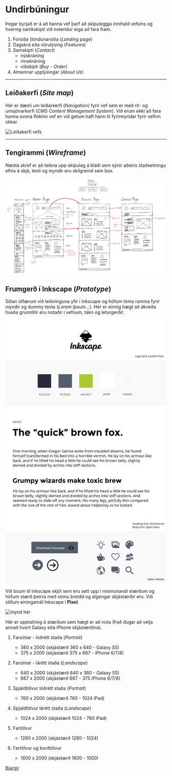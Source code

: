 # Undirbúningur

Þegar byrjað er á að hanna vef þarf að skipuleggja innihald vefsins og hvernig samkskipti við notendur eiga að fara fram.

1. Forsíða (löndunarsíða (_Landing page_)
2. Dagskrá eða vörulýsing (_Features_)
4. Samskipti (_Contact_)
   * nýskráning 
   * innskráning 
   * viðskipti (_Buy - Order_)
5. Almennar upplýsingar (_About Us_)

<hr>

## Leiðakerfi (_Site map_)

Hér er dæmi um leiðarkerfi (_Navigation_) fyrir vef sem er með rit- og umsjónarkerfi (_CMS Content Management System_). Við erum ekki að fara hanna svona flókinn vef en við getum haft hann til fyrirmyndar fyrir vefinn okkar.

![Leiðakerfi vefs](site-map-2015.svg)

<hr>

## Tengirammi (_Wireframe_)

Næsta skref er að teikna upp skipulag á blaði sem sýnir aðeins staðsetningu efnis á skjá, texti og myndir eru skilgreind sem box. 

![Tengirammi](Wireframe.svg)

## Frumgerð í Inkscape (_Prototype_)

Síðan útfærum við teikninguna yfir í Inkscape og höfum tóma ramma fyrir myndir og dummy texta (_Lorem Ipsum..._). Hér er einnig hægt að ákveða hvaða grunnlitir eru notaðir í vefnum, tákn og leturgerðir.

![Stílsíða](inkscape_style-tile.png)

Við búum til Inkscape skjöl sem eru sett upp í mismunandi stærðum og höfum stærð þeirra með sömu breidd og algengar skjástærðir eru. Við stillum einingamál Inkscape í **Pixel**.

![mynd hér]()

Hér er upptalning á stærðum sem hægt er að nota (Það dugar að velja annað hvort Galaxy eða iPhone skjástærðina). 

1. Farsímar - lóðrétt staða (_Portrait_)
   * 360 x 2000 (skjástærð 360 x 640 - Galaxy S5) 
   * 375 x 2000 (skjástærð 375 x 667 - iPhone 6/7/8)

2. Farsímar - lárétt staða (_Landscape_)
   * 640 x 2000 (skjástærð 640 x 360 - Galaxy S5) 
   * 667 x 2000 (skjástærð 667 - 375 iPhone 6/7/8)

3. Spjaldtölvur lóðrétt staða (_Portrait_)
   * 760 x 2000 (skjástærð 760 - 1024 iPad) 

4. Spjaldtölvur lárétt staða (_Landscape_)
   * 1024 x 2000 (skjástærð 1024 - 760 iPad) 

5. Fartölvur 
   * 1280 x 2000 (skjástærð 1280 - 1024) 

6. Fartölvur og borðtölvur
   * 1600 x 2000 (skjástærð 1600 - 1050) 

[Bjargir](https://github.com/vefhonnun/21V/wiki/Bjargir#skipulagning-og-h%C3%B6nnun)